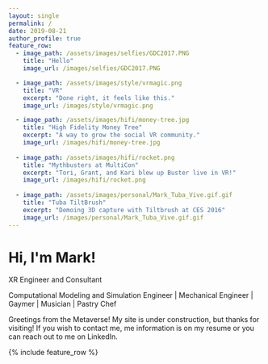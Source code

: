 ```yaml
---
layout: single
permalink: /
date: 2019-08-21
author_profile: true
feature_row:
  - image_path: /assets/images/selfies/GDC2017.PNG
    title: "Hello"
    image_url: /images/selfies/GDC2017.PNG

  - image_path: /assets/images/style/vrmagic.png
    title: "VR"
    excerpt: "Done right, it feels like this."
    image_url: /images/style/vrmagic.png

  - image_path: /assets/images/hifi/money-tree.jpg
    title: "High Fidelity Money Tree"
    excerpt: "A way to grow the social VR community."
    image_url: /images/hifi/money-tree.jpg
 
  - image_path: /assets/images/hifi/rocket.png
    title: "Mythbusters at MultiCon"
    excerpt: "Tori, Grant, and Kari blew up Buster live in VR!"
    image_url: /images/hifi/rocket.png   
    
  - image_path: /assets/images/personal/Mark_Tuba_Vive.gif.gif
    title: "Tuba TiltBrush"
    excerpt: "Demoing 3D capture with Tiltbrush at CES 2016"
    image_url: /images/personal/Mark_Tuba_Vive.gif.gif   
---
```

<h1 class="text-center">Hi, I'm Mark!</h1>

<p class="text-center">XR Engineer and Consultant</p>
<p class="text-center">Computational Modeling and Simulation Engineer | Mechanical Engineer | Gaymer | Musician | Pastry Chef</p>

Greetings from the Metaverse! My site is under construction, but thanks for visiting! If you wish to contact me, me information is on my resume or you can reach out to me on LinkedIn.

{% include feature_row %}

<!-- <a href="/assets/images/selfies/GDC2017.png" title="Hello">
  <img src="/assets/images/selfies/GDC2017.png" alt="Hello" style="width: 400px" />
</a>  -->